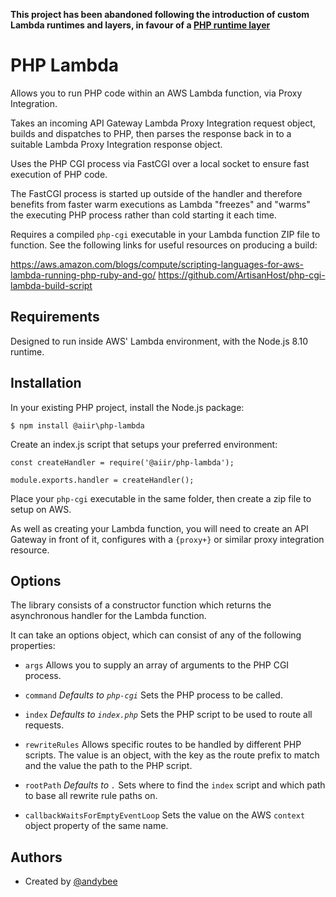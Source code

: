 **This project has been abandoned following the introduction of custom Lambda runtimes and layers, in favour of a [PHP runtime layer](https://github.com/aiir/php-lambda-layer)**

# PHP Lambda

Allows you to run PHP code within an AWS Lambda function, via Proxy Integration.

Takes an incoming API Gateway Lambda Proxy Integration request object, builds and dispatches to PHP,
then parses the response back in to a suitable Lambda Proxy Integration response object.

Uses the PHP CGI process via FastCGI over a local socket to ensure fast execution of PHP code.

The FastCGI process is started up outside of the handler and therefore benefits from faster warm
executions as Lambda "freezes" and "warms" the executing PHP process rather than cold starting it
each time.

Requires a compiled `php-cgi` executable in your Lambda function ZIP file to function. See the
following links for useful resources on producing a build:

https://aws.amazon.com/blogs/compute/scripting-languages-for-aws-lambda-running-php-ruby-and-go/
https://github.com/ArtisanHost/php-cgi-lambda-build-script

## Requirements

Designed to run inside AWS' Lambda environment, with the Node.js 8.10 runtime.

## Installation

In your existing PHP project, install the Node.js package:

```
$ npm install @aiir\php-lambda
```

Create an index.js script that setups your preferred environment:

```
const createHandler = require('@aiir/php-lambda');

module.exports.handler = createHandler();
```

Place your `php-cgi` executable in the same folder, then create a zip file to setup on AWS.

As well as creating your Lambda function, you will need to create an API Gateway in front of it,
configures with a `{proxy+}` or similar proxy integration resource.

## Options

The library consists of a constructor function which returns the asynchronous handler for the Lambda
function.

It can take an options object, which can consist of any of the following properties:

* `args`
  Allows you to supply an array of arguments to the PHP CGI process.

* `command`
  *Defaults to `php-cgi`*
  Sets the PHP process to be called.

* `index`
  *Defaults to `index.php`*
  Sets the PHP script to be used to route all requests.

* `rewriteRules`
  Allows specific routes to be handled by different PHP scripts. The value is an object, with the
  key as the route prefix to match and the value the path to the PHP script.

* `rootPath`
  *Defaults to `.`*
  Sets where to find the `index` script and which path to base all rewrite rule paths on.

* `callbackWaitsForEmptyEventLoop`
  Sets the value on the AWS `context` object property of the same name.

## Authors

- Created by [@andybee](https://twitter.com/@andybee)
